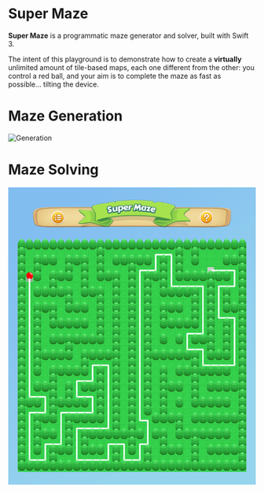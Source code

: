 # Super Maze

**Super Maze** is a programmatic maze generator and solver, built with Swift 3.

The intent of this playground is to demonstrate how to create a **virtually** unlimited amount of tile-based maps, each one different from the other: you control a red ball, and your aim is to complete the maze as fast as possible... tilting the device.

# Maze Generation

![Generation](screenshots/maze-generation.png)

# Maze Solving

![Solving](screenshots/maze-solving.png)